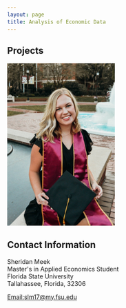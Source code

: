 ```yaml
---
layout: page
title: Analysis of Economic Data
---
```


##  Projects
<a> 
<img src="SM_Headshot.JPG" alt="SM_Headshot" width="250"/>
</a>

## Contact Information 

Sheridan Meek <br/>
Master's in Applied Economics Student <br/>
Florida State University <br/>
Tallahassee, Florida, 32306 <br/>

[Email:slm17@my.fsu.edu](mailto:slm17@my.fsu.edu)
